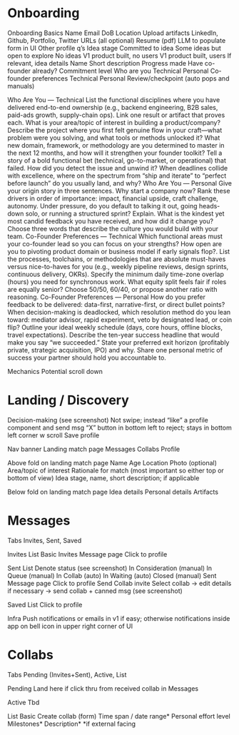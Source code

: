 # Onboarding 
Onboarding
Basics 
Name 
Email 
DoB 
Location
Upload artifacts
LinkedIn, Github, Portfolio, Twitter URLs (all optional)
Resume (pdf)
LLM to populate form in UI 
Other profile q’s
Idea stage
Committed to idea
Some ideas but open to explore
No ideas
V1 product built, no users
V1 product built, users
If relevant, idea details
Name
Short description
Progress made 
Have co-founder already? 
Commitment level 
Who are you
Technical 
Personal
Co-founder preferences
Technical
Personal 
Review/checkpoint (auto pops and manuals)

Who Are You — Technical 
List the functional disciplines where you have delivered end-to-end ownership (e.g., backend engineering, B2B sales, paid-ads growth, supply-chain ops). Link one result or artifact that proves each.
What is your area/topic of interest in building a product/company? 
Describe the project where you first felt genuine flow in your craft—what problem were you solving, and what tools or methods unlocked it?
What new domain, framework, or methodology are you determined to master in the next 12 months, and how will it strengthen your founder toolkit?
Tell a story of a bold functional bet (technical, go-to-market, or operational) that failed. How did you detect the issue and unwind it?
When deadlines collide with excellence, where on the spectrum from “ship and iterate” to “perfect before launch” do you usually land, and why?
Who Are You — Personal
Give your origin story in three sentences.
Why start a company now? Rank these drivers in order of importance: impact, financial upside, craft challenge, autonomy.
Under pressure, do you default to talking it out, going heads-down solo, or running a structured sprint? Explain.
What is the kindest yet most candid feedback you have received, and how did it change you?
Choose three words that describe the culture you would build with your team.
Co-Founder Preferences — Technical 
Which functional areas must your co-founder lead so you can focus on your strengths? 
How open are you to pivoting product domain or business model if early signals flop?.
List the processes, toolchains, or methodologies that are absolute must-haves versus nice-to-haves for you (e.g., weekly pipeline reviews, design sprints, continuous delivery, OKRs).
Specify the minimum daily time-zone overlap (hours) you need for synchronous work.
What equity split feels fair if roles are equally senior? Choose 50/50, 60/40, or propose another ratio with reasoning.
Co-Founder Preferences — Personal 
How do you prefer feedback to be delivered: data-first, narrative-first, or direct bullet points?
When decision-making is deadlocked, which resolution method do you lean toward: mediator advisor, rapid experiment, veto by designated lead, or coin flip?
Outline your ideal weekly schedule (days, core hours, offline blocks, travel expectations).
Describe the ten-year success headline that would make you say “we succeeded.”
State your preferred exit horizon (profitably private, strategic acquisition, IPO) and why.
Share one personal metric of success your partner should hold you accountable to.

Mechanics
Potential scroll down

# Landing / Discovery
Decision-making (see screenshot)
Not swipe; instead “like” a profile component and send msg
“X” button in bottom left to reject; stays in bottom left corner w scroll
Save profile

Nav banner
Landing match page
Messages 
Collabs 
Profile

Above fold on landing match page
Name
Age 
Location
Photo (optional)
Area/topic of interest
Rationale for match (most important so either top or bottom of view)
Idea stage, name, short description; if applicable

Below fold on landing match page
Idea details
Personal details
Artifacts

# Messages 
Tabs
Invites, Sent, Saved

Invites List
Basic
Invites Message page
Click to profile

Sent List
Denote status (see screenshot)
In Consideration (manual)
In Queue (manual)
In Collab (auto)
In Waiting (auto)
Closed (manual)
Sent Message page
Click to profile
Send Collab invite
Select collab -> edit details if necessary -> send collab + canned msg (see screenshot)

Saved List
Click to profile

Infra
Push notifications or emails in v1 if easy; otherwise notifications inside app on bell icon in upper right corner of UI

# Collabs
Tabs
Pending (Invites+Sent), Active, List

Pending
Land here if click thru from received collab in Messages

Active
Tbd

List
Basic
Create collab (form)
Time span / date range*
Personal effort level
Milestones*
Description*
*if external facing
